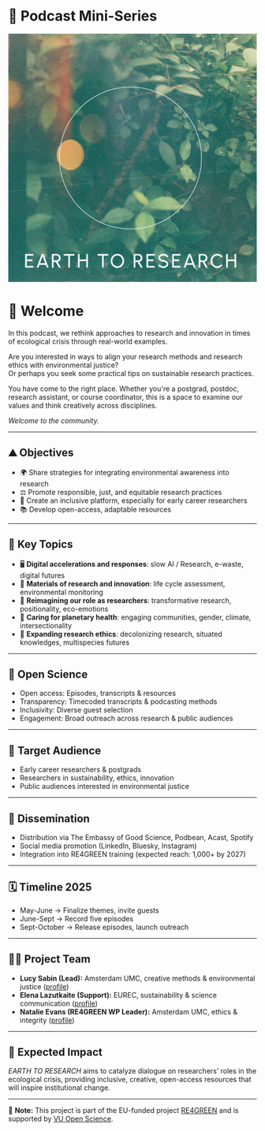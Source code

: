 # 🌿 Podcast Mini-Series

![Earth to research title text against a leafy backdrop](./images/thumbnail.jpg)

# 🐌 Welcome

In this podcast, we rethink approaches to research and innovation in times of ecological crisis through real-world examples.

Are you interested in ways to align your research methods and research ethics with environmental justice?  
Or perhaps you seek some practical tips on sustainable research practices.

You have come to the right place. Whether you're a postgrad, postdoc, research assistant, or course coordinator, this is a space to examine our values and think creatively across disciplines.

_Welcome to the community._

---

## ⛰️ Objectives

- 🌍 Share strategies for integrating environmental awareness into research
- ⚖️ Promote responsible, just, and equitable research practices  
- 💬 Create an inclusive platform, especially for early career researchers 
- 📚 Develop open-access, adaptable resources

---

## 🔑 Key Topics

- 🖥️ **Digital accelerations and responses**: slow AI / Research, e-waste, digital futures  
- 🧫 **Materials of research and innovation**: life cycle assessment, environmental monitoring  
- 🧠 **Reimagining our role as researchers**: transformative research, positionality, eco-emotions  
- 🤝 **Caring for planetary health**: engaging communities, gender, climate, intersectionality  
- 🌱 **Expanding research ethics**: decolonizing research, situated knowledges, multispecies futures

---

## 📖 Open Science

- Open access: Episodes, transcripts & resources  
- Transparency: Timecoded transcripts & podcasting methods  
- Inclusivity: Diverse guest selection  
- Engagement: Broad outreach across research & public audiences

---

## 👥 Target Audience

- Early career researchers & postgrads  
- Researchers in sustainability, ethics, innovation  
- Public audiences interested in environmental justice

---

## 📢 Dissemination

- Distribution via The Embassy of Good Science, Podbean, Acast, Spotify  
- Social media promotion (LinkedIn, Bluesky, Instagram)  
- Integration into RE4GREEN training (expected reach: 1,000+ by 2027)

---

## 🗓️ Timeline 2025

- May-June → Finalize themes, invite guests
- June-Sept → Record five episodes
- Sept-October → Release episodes, launch outreach

---

## 👩‍🔬 Project Team

- **Lucy Sabin (Lead):** Amsterdam UMC, creative methods & environmental justice ([profile](https://lucyrose93.github.io/aerography/about.html))  
- **Elena Lazutkaite (Support):** EUREC, sustainability & science communication ([profile](https://www.tmg-thinktank.com/speaker/elena-lazutkaite))
- **Natalie Evans (RE4GREEN WP Leader):** Amsterdam UMC, ethics & integrity ([profile](https://www.amsterdamumc.org/en/research/researchers/natalie-evans.htm))

---

## 🌟 Expected Impact

*EARTH TO RESEARCH* aims to catalyze dialogue on researchers’ roles in the ecological crisis, providing inclusive, creative, open-access resources that will inspire institutional change.

---

📂 **Note:** This project is part of the EU-funded project [RE4GREEN]([https://re4green.eu/) and is supported by [VU Open Science](https://vu.nl/en/about-vu/more-about/vu-open-science-programme).
